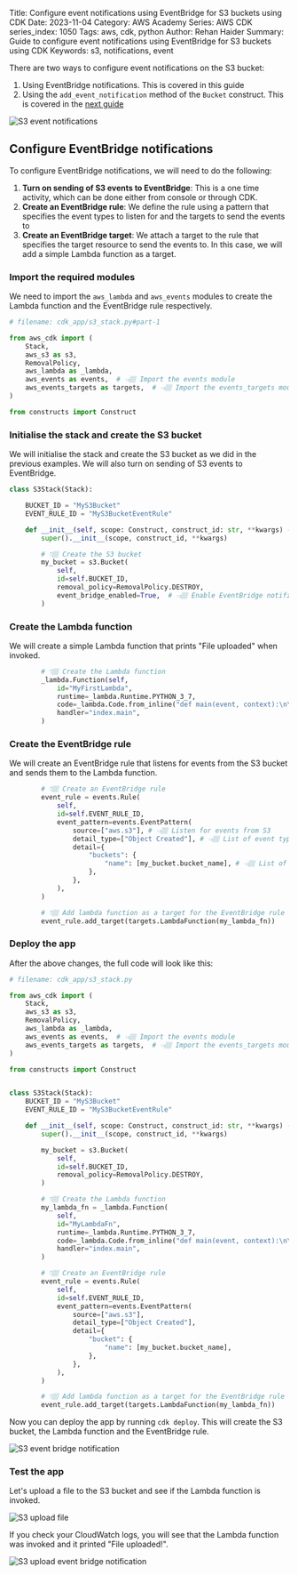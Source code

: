 Title: Configure event notifications using EventBridge for S3 buckets using CDK
Date: 2023-11-04
Category: AWS Academy
Series: AWS CDK
series_index: 1050
Tags: aws, cdk, python
Author: Rehan Haider
Summary: Guide to configure event notifications using EventBridge for S3 buckets using CDK
Keywords: s3, notifications, event



There are two ways to configure event notifications on the S3 bucket:

1. Using EventBridge notifications. This is covered in this guide
2. Using the `add_event_notification` method of the `Bucket` construct. This is covered in the [next guide]({filename}50001060-cdk-s3-event-notifications.md)

![S3 event notifications]({static}/images/aws/50000150-02-event-notification-options.png)


## Configure EventBridge notifications

To configure EventBridge notifications, we will need to do the following:

1. **Turn on sending of S3 events to EventBridge**: This is a one time activity, which can be done either from console or through CDK.
2. **Create an EventBridge rule**: We define the rule using a pattern that specifies the event types to listen for and the targets to send the events to
3. **Create an EventBridge target**: We attach a target to the rule that specifies the target resource to send the events to. In this case, we will add a simple Lambda function as a target.


### Import the required modules
We need to import the `aws_lambda` and `aws_events` modules to create the Lambda function and the EventBridge rule respectively.

```python
# filename: cdk_app/s3_stack.py#part-1

from aws_cdk import (
    Stack,
    aws_s3 as s3,
    RemovalPolicy,
    aws_lambda as _lambda,
    aws_events as events,  # 👈🏽 Import the events module
    aws_events_targets as targets,  # 👈🏽 Import the events_targets module
)

from constructs import Construct
```

### Initialise the stack and create the S3 bucket

We will initialise the stack and create the S3 bucket as we did in the previous examples. We will also turn on sending of S3 events to EventBridge.

```python
class S3Stack(Stack):

    BUCKET_ID = "MyS3Bucket"
    EVENT_RULE_ID = "MyS3BucketEventRule"

    def __init__(self, scope: Construct, construct_id: str, **kwargs) -> None:
        super().__init__(scope, construct_id, **kwargs)

        # 👇🏽 Create the S3 bucket
        my_bucket = s3.Bucket(
            self,
            id=self.BUCKET_ID,
            removal_policy=RemovalPolicy.DESTROY,
            event_bridge_enabled=True,  # 👈🏽 Enable EventBridge notifications
        )
```

### Create the Lambda function

We will create a simple Lambda function that prints "File uploaded" when invoked.

```python
        # 👇🏽 Create the Lambda function
        _lambda.Function(self, 
            id="MyFirstLambda",
            runtime=_lambda.Runtime.PYTHON_3_7,
            code=_lambda.Code.from_inline("def main(event, context):\n\tprint('File Uploaded')"),
            handler="index.main",
        )
```

### Create the EventBridge rule

We will create an EventBridge rule that listens for events from the S3 bucket and sends them to the Lambda function.

```python
        # 👇🏽 Create an EventBridge rule
        event_rule = events.Rule(
            self,
            id=self.EVENT_RULE_ID,
            event_pattern=events.EventPattern(
                source=["aws.s3"], # 👈🏽 Listen for events from S3
                detail_type=["Object Created"], # 👈🏽 List of event types to listen for
                detail={
                    "buckets": {
                        "name": [my_bucket.bucket_name], # 👈🏽 List of buckets to listen to
                    },
                },
            ),
        )

        # 👇🏽 Add lambda function as a target for the EventBridge rule
        event_rule.add_target(targets.LambdaFunction(my_lambda_fn))
```

### Deploy the app

After the above changes, the full code will look like this:

```python
# filename: cdk_app/s3_stack.py

from aws_cdk import (
    Stack,
    aws_s3 as s3,
    RemovalPolicy,
    aws_lambda as _lambda,
    aws_events as events,  # 👈🏽 Import the events module
    aws_events_targets as targets,  # 👈🏽 Import the events_targets module
)

from constructs import Construct


class S3Stack(Stack):
    BUCKET_ID = "MyS3Bucket"
    EVENT_RULE_ID = "MyS3BucketEventRule"

    def __init__(self, scope: Construct, construct_id: str, **kwargs) -> None:
        super().__init__(scope, construct_id, **kwargs)

        my_bucket = s3.Bucket(
            self,
            id=self.BUCKET_ID,
            removal_policy=RemovalPolicy.DESTROY,
        )

        # 👇🏽 Create the Lambda function
        my_lambda_fn = _lambda.Function(
            self,
            id="MyLambdaFn",
            runtime=_lambda.Runtime.PYTHON_3_7,
            code=_lambda.Code.from_inline("def main(event, context):\n\tprint('File uploaded!')"),
            handler="index.main",
        )

        # 👇🏽 Create an EventBridge rule
        event_rule = events.Rule(
            self,
            id=self.EVENT_RULE_ID,
            event_pattern=events.EventPattern(
                source=["aws.s3"],
                detail_type=["Object Created"],
                detail={
                    "bucket": {
                        "name": [my_bucket.bucket_name],
                    },
                },
            ),
        )

        # 👇🏽 Add lambda function as a target for the EventBridge rule
        event_rule.add_target(targets.LambdaFunction(my_lambda_fn))
```


Now you can deploy the app by running `cdk deploy`. This will create the S3 bucket, the Lambda function and the EventBridge rule.

![S3 event bridge notification]({static}/images/aws/50000150-01-event-bridge-s3-notification.png)


### Test the app
Let's upload a file to the S3 bucket and see if the Lambda function is invoked.

![S3 upload file]({static}/images/aws/50000150-03-upload-to-s3.gif)

If you check your CloudWatch logs, you will see that the Lambda function was invoked and it printed "File uploaded!".

![S3 upload event bridge notification]({static}/images/aws/50000150-04-event-bridge-success.png)